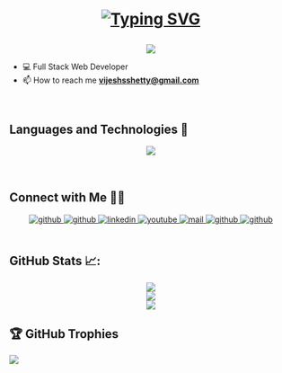 

<h1 align="center">

  [![Typing SVG](https://readme-typing-svg.demolab.com?font=Fira+Code&weight=600&size=25&pause=1000&color=31E2F7&center=true&vCenter=true&width=435&lines=Hi+%F0%9F%91%8B%2C+I'm+Vijesh+Shetty;A+Full+Stack+Developer)](https://git.io/typing-svg)
</h1>
   <p align='center'> <img src="https://user-images.githubusercontent.com/65854432/131634214-91274d8f-4f2f-4a91-bee8-276f5c3069eb.gif"> </p>



- 💻 Full Stack Web Developer
- 📫 How to reach me **vijeshsshetty@gmail.com**

<br/>



## Languages and Technologies 🚀
<div align="center">
    <img src="https://skillicons.dev/icons?i=postgres,prisma,mongodb,firebase,androidstudio,react,nextjs,express,flask,cpp,typescript,java,py,redis,rabbitmq" />
</div>


<br/>

<br/>

## Connect with Me 🤝🏻
<div align="center">
<a href="https://github.com/vijeshvs" target="_blank">
<img src=https://img.shields.io/badge/github-%2324292e.svg?&style=for-the-badge&logo=github&logoColor=white alt=github style="margin-bottom: 5px;" />
</a>
<a href="https://twitter.com/vijeshsshetty" target="_blank">
<img src=https://img.shields.io/badge/X-%2324292e.svg?&style=for-the-badge&logo=x&logoColor=white alt=github style="margin-bottom: 5px;" />
</a>
<a href="https://www.linkedin.com/in/vijeshsshetty" target="_blank">
<img src=https://img.shields.io/badge/linkedin-%231E77B5.svg?&style=for-the-badge&logo=linkedin&logoColor=white alt=linkedin style="margin-bottom: 5px;" />
</a>
<a href="https://www.youtube.com/channel/UCHSvFoyBeX_qd9PCGp2YVkg" target="_blank">
<img src=https://img.shields.io/badge/youtube-%23EE4831.svg?&style=for-the-badge&logo=youtube&logoColor=white alt=youtube style="margin-bottom: 5px;" />
</a>
<a href="mailto:vijesh@vshetty.dev" target="_blank">
<img src=https://img.shields.io/badge/Gmail-D14836?style=for-the-badge&logo=gmail&logoColor=white alt=mail style="margin-bottom: 5px;" />
</a>  
<a href="https://leetcode.com/VijeshVS" target="_blank">
<img src=https://img.shields.io/badge/leetcode-%2324292e.svg?&style=for-the-badge&logo=leetcode&logoColor=yellow alt=github style="margin-bottom: 5px;" />
</a>  
<a href="https://www.geeksforgeeks.org/user/vijeshst3zc/" target="_blank">
<img src=https://img.shields.io/badge/GFG-%23123.svg?&style=for-the-badge&logo=geeksforgeeks&logoColor=yellow alt=github style="margin-bottom: 5px;" />
</a>
</div>  


<br/>

## GitHub Stats 📈:

<div align="center">
<p align="center">

![](https://github-readme-stats.vercel.app/api?username=vijeshvs&theme=dark&hide_border=true&include_all_commits=false&count_private=false)<br/>
![](https://github-readme-streak-stats.herokuapp.com/?user=vijeshvs&theme=dark&hide_border=true)<br/>
![](https://github-readme-stats.vercel.app/api/top-langs/?username=vijeshvs&theme=dark&hide_border=true&include_all_commits=false&count_private=false&layout=compact)

</p>
</div>

## 🏆 GitHub Trophies
![](https://github-profile-trophy.vercel.app/?username=vijeshvs&theme=default&no-frame=false&no-bg=true&margin-w=4)
